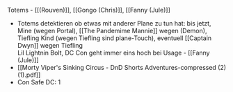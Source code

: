Totems - [[(Rouven)]], [[Gongo (Chris)]], [[Fanny (Jule)]]
- Totems detektieren ob etwas mit anderer Plane zu tun hat: bis jetzt, Mine (wegen Portal), [[The Pandemime Mannie]] wegen (Demon), Tiefling Kind (wegen Tiefling sind plane-Touch), eventuell  [[Captain Dwyn]] wegen Tiefling  
Lil Lightnin Bolt, DC Con geht immer eins hoch bei Usage - [[Fanny (Jule)]]
- [[Morty Viper's Sinking Circus - DnD Shorts Adventures-compressed (2) (1).pdf]]
- Con Safe DC: 1